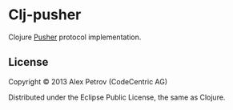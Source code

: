 # Clj-pusher

Clojure [Pusher](http://pusher.com/) protocol implementation.

## License

Copyright © 2013 Alex Petrov (CodeCentric AG)

Distributed under the Eclipse Public License, the same as Clojure.
